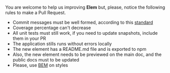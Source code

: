 You are welcome to help us improving **Elem** but, please, notice the following rules to make a Pull Request.

 + Commit messages must be well formed, according to this [standard]()
 + Coverage percentage can't decrease
 + All unit tests must still work, if you need to update snapshots, include them in your PR
 + The application stills runs without errors locally
 + The new element has a README.md file and is exported to npm
 + Also, the new element needs to be previewed on the main doc, and the public docs must to be updated
 + Please, use [BEM](http://getbem.com/introduction/ "BEM Site") on styles  
